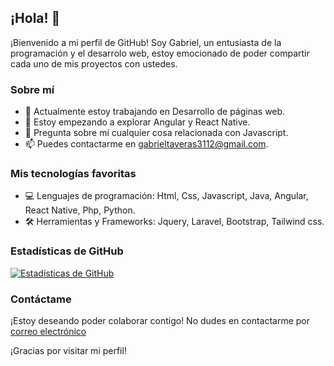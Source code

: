 ## ¡Hola! 👋

¡Bienvenido a mi perfil de GitHub! Soy Gabriel, un entusiasta de la programación y el desarrolo web, estoy emocionado de poder compartir cada uno de mis proyectos con ustedes.

### Sobre mí

- 🔭 Actualmente estoy trabajando en Desarrollo de páginas web.
- 🌱 Estoy empezando a explorar Angular y React Native.
- 💬 Pregunta sobre mí cualquier cosa relacionada con Javascript.
- 📫 Puedes contactarme en gabrieltaveras3112@gmail.com.

### Mis tecnologías favoritas

- 💻 Lenguajes de programación: Html, Css, Javascript, Java, Angular, React Native, Php, Python.
- 🛠️ Herramientas y Frameworks: Jquery, Laravel, Bootstrap, Tailwind css.

### Estadísticas de GitHub

[![Estadísticas de GitHub](https://github-readme-stats.vercel.app/api?username=imgaby&show_icons=true&theme=radical)](https://github.com/imgaby)

### Contáctame

¡Estoy deseando poder colaborar contigo! No dudes en contactarme por [correo electrónico](mailto:gabrieltaveras3112@gmail.com)

¡Gracias por visitar mi perfil!
